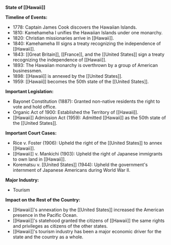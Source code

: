 **State of [[Hawaii]]**

**Timeline of Events:**

* 1778: Captain James Cook discovers the Hawaiian Islands.
* 1810: Kamehameha I unifies the Hawaiian Islands under one monarchy.
* 1820: Christian missionaries arrive in [[Hawaii]].
* 1840: Kamehameha III signs a treaty recognizing the independence of [[Hawaii]].
* 1843: [[Great Britain]], [[France]], and the [[United States]] sign a treaty recognizing the independence of [[Hawaii]].
* 1893: The Hawaiian monarchy is overthrown by a group of American businessmen.
* 1898: [[Hawaii]] is annexed by the [[United States]].
* 1959: [[Hawaii]] becomes the 50th state of the [[United States]].

**Important Legislation:**

* Bayonet Constitution (1887): Granted non-native residents the right to vote and hold office.
* Organic Act of 1900: Established the Territory of [[Hawaii]].
* [[Hawaii]] Admission Act (1959): Admitted [[Hawaii]] as the 50th state of the [[United States]].

**Important Court Cases:**

* Rice v. Foster (1906): Upheld the right of the [[United States]] to annex [[Hawaii]].
* [[Hawaii]] v. Mankichi (1903): Upheld the right of Japanese immigrants to own land in [[Hawaii]].
* Korematsu v. [[United States]] (1944): Upheld the government's internment of Japanese Americans during World War II.

**Major Industry:**

* Tourism

**Impact on the Rest of the Country:**

* [[Hawaii]]'s annexation by the [[United States]] increased the American presence in the Pacific Ocean.
* [[Hawaii]]'s statehood granted the citizens of [[Hawaii]] the same rights and privileges as citizens of the other states.
* [[Hawaii]]'s tourism industry has been a major economic driver for the state and the country as a whole.